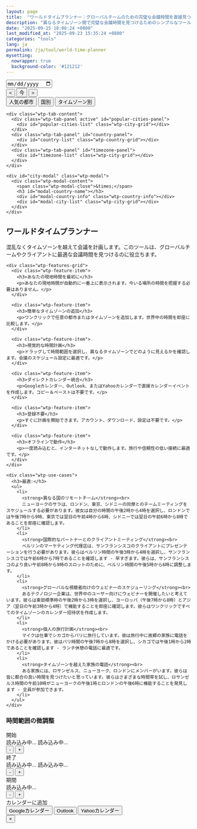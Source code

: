 ```yaml
---
layout: page
title:  "ワールドタイムプランナー：グローバルチームのための完璧な会議時間を直接見つける"
description: "異なるタイムゾーン間で完璧な会議時間を見つけるためのシンプルなツール。都市やタイムゾーンを選択し、時間の重複を視覚化します。"
date: "2025-09-15 18:08:24 +0800"
last_modified_at: "2025-09-23 15:35:24 +0800"
categories: "tools"
lang: ja
permalink: /ja/tool/world-time-planner
mysetting:
  nowrapper: true
  background-color: '#121212'
---
```


<link rel="stylesheet" href="/assets/css/world-time-planner.css?v=11">

<div id="world-time-planner-app">

  <div id="wtp-timeline-container" class="wtp-timeline-container">
    <div class="wtp-timeline-header">
      <div class="wtp-date-controls">
        <div id="wtp-date-buttons"></div>
        <input type="date" id="wtp-date-picker">
      </div>
      <div class="wtp-time-nav-controls">
        <button id="wtp-scroll-left-btn" title="左にスクロール">&lt;</button>
        <button id="wtp-now-btn" title="現在時刻に移動">今</button>
        <button id="wtp-scroll-right-btn" title="右にスクロール">&gt;</button>
      </div>
    </div>
        <div id="wtp-scroll-container">
          <div id="wtp-rows-wrapper" style="position: relative;">
              <div id="wtp-time-rows"></div>
              <div id="wtp-time-selector" style="display: none;"></div>
          </div>
        </div>
  </div>

  <div class="wtp-selectors-container">
    <div class="wtp-tab-buttons">
      <div class="wtp-tab-btn-container">
        <button class="wtp-tab-btn active" data-tab="popular">人気の都市</button>
        <button class="wtp-tab-btn" data-tab="country">国別</button>
        <button class="wtp-tab-btn" data-tab="timezone">タイムゾーン別</button>
      </div>
    </div>
    
    <div class="wtp-tab-content">
      <div class="wtp-tab-panel active" id="popular-cities-panel">
        <div id="popular-cities-list" class="wtp-city-grid"></div>
      </div>
      <div class="wtp-tab-panel" id="country-panel">
        <div id="country-list" class="wtp-country-grid"></div>
      </div>
      <div class="wtp-tab-panel" id="timezone-panel">
        <div id="timezone-list" class="wtp-city-grid"></div>
      </div>
    </div>
    
    <div id="city-modal" class="wtp-modal">
      <div class="wtp-modal-content">
        <span class="wtp-modal-close">&times;</span>
        <h3 id="modal-country-name"></h3>
        <div id="modal-country-info" class="wtp-country-info"></div>
        <div id="modal-city-list" class="wtp-city-grid"></div>
      </div>
    </div>
  </div>

  <div class="wtp-features-section">
    <h2>ワールドタイムプランナー</h2>
    <p class="wtp-features-intro">
      混乱なくタイムゾーンを越えて会議を計画します。このツールは、グローバルチームやクライアントに最適な会議時間を見つけるのに役立ちます。
    </p>
    
    <div class="wtp-features-grid">
      <div class="wtp-feature-item">
        <h3>あなたの現地時間を最初に</h3>
        <p>あなたの現地時間が自動的に一番上に表示されます。今いる場所の時間を把握する必要はありません。</p>
      </div>
      
      <div class="wtp-feature-item">
        <h3>簡単なタイムゾーンの追加</h3>
        <p>ワンクリックで任意の都市またはタイムゾーンを追加します。世界中の時間を即座に比較します。</p>
      </div>
      
      <div class="wtp-feature-item">
        <h3>視覚的な時間計画</h3>
        <p>ドラッグして時間範囲を選択し、異なるタイムゾーンでどのように見えるかを確認します。会議のスケジュール設定に最適です。</p>
      </div>
      
      <div class="wtp-feature-item">
        <h3>ダイレクトカレンダー統合</h3>
        <p>Googleカレンダー、Outlook、またはYahooカレンダーで直接カレンダーイベントを作成します。コピー＆ペーストは不要です。</p>
      </div>
      
      <div class="wtp-feature-item">
        <h3>登録不要</h3>
        <p>すぐに計画を開始できます。アカウント、ダウンロード、設定は不要です。</p>
      </div>
      
      <div class="wtp-feature-item">
        <h3>オフラインで動作</h3>
        <p>一度読み込むと、インターネットなしで動作します。旅行や信頼性の低い接続に最適です。</p>
      </div>
    </div>
    
    <div class="wtp-use-cases">
      <h3>最適:</h3>
      <ul>
        <li>
          <strong>異なる国のリモートチーム</strong><br>
          ニューヨークのサラは、ロンドン、東京、シドニーの同僚とのチームミーティングをスケジュールする必要があります。彼女は自分の時間の午後2時から4時を選択し、ロンドンでは午後7時から9時、東京では翌日の午前4時から6時、シドニーでは翌日の午前6時から8時であることを即座に確認します。
        </li>
        <li>
          <strong>国際的なパートナーとのクライアントミーティング</strong><br>
          ベルリンのマーケティング代理店は、サンフランシスコのクライアントにプレゼンテーションを行う必要があります。彼らはベルリン時間の午後3時から4時を選択し、サンフランシスコでは午前6時から7時であることを確認します - 早すぎます。彼らは、サンフランシスコのより良い午前8時から9時のスロットのために、ベルリン時間の午後5時から6時に調整します。
        </li>
        <li>
          <strong>グローバルな視聴者向けのウェビナーのスケジューリング</strong><br>
          あるテクノロジー企業は、世界中のユーザー向けにウェビナーを開催したいと考えています。彼らは東部標準時の午後2時から3時を選択し、ヨーロッパ（午後7時から8時）とアジア（翌日の午前3時から4時）で機能することを即座に確認します。彼らはワンクリックですべてのタイムゾーンのカレンダー招待状を作成します。
        </li>
        <li>
          <strong>個人の旅行計画</strong><br>
          マイクは仕事でシカゴからパリに旅行しています。彼は旅行中に故郷の家族に電話をかける必要があります。彼はパリ時間の午後7時から8時を選択し、シカゴでは午後1時から2時であることを確認します - ランチ休憩の電話に最適です。
        </li>
        <li>
          <strong>タイムゾーンを越えた家族の電話</strong><br>
          ある家族には、ロサンゼルス、ニューヨーク、ロンドンにメンバーがいます。彼らは皆に都合の良い時間を見つけたいと思っています。彼らはさまざまな時間帯を試し、ロサンゼルス時間の午前10時がニューヨークの午後1時とロンドンの午後6時に機能することを発見します - 全員が参加できます。
        </li>
      </ul>
    </div>
  </div>

  <!-- Time Range Selection Dialog -->
  <div id="wtp-range-dialog" class="wtp-range-dialog">
    <div class="wtp-range-dialog-content">
      <div class="wtp-range-dialog-body">
        <div id="wtp-range-info">
          <h3>時間範囲の微調整</h3>
          <div class="wtp-range-edit-container">
            <div class="wtp-range-edit-item">
              <label>開始</label>
              <div class="wtp-datetime-display">
                <span class="wtp-date-value" id="wtp-start-date-display">読み込み中...</span>
                <span class="wtp-time-value" id="wtp-start-time-display">読み込み中...</span>
              </div>
              <div class="wtp-btn-group">
                <button class="wtp-time-btn wtp-time-decrease" data-target="start" data-direction="decrease">-</button>
                <button class="wtp-time-btn wtp-time-increase" data-target="start" data-direction="increase">+</button>
              </div>
            </div>
            <div class="wtp-range-edit-item">
              <label>終了</label>
              <div class="wtp-datetime-display">
                <span class="wtp-date-value" id="wtp-end-date-display">読み込み中...</span>
                <span class="wtp-time-value" id="wtp-end-time-display">読み込み中...</span>
              </div>
              <div class="wtp-btn-group">
                <button class="wtp-time-btn wtp-time-decrease" data-target="end" data-direction="decrease">-</button>
                <button class="wtp-time-btn wtp-time-increase" data-target="end" data-direction="increase">+</button>
              </div>
            </div>
            <div class="wtp-range-edit-item">
              <label>期間</label>
              <div class="wtp-datetime-display">
                <span class="wtp-time-value" id="wtp-duration-display">読み込み中...</span>
              </div>
              <div class="wtp-btn-group">
                <button class="wtp-time-btn wtp-time-decrease" data-target="duration" data-direction="decrease">-</button>
                <button class="wtp-time-btn wtp-time-increase" data-target="duration" data-direction="increase">+</button>
              </div>
            </div>
          </div>
        </div>
        <div class="wtp-meeting-links">
          <label class="wtp-meeting-label">カレンダーに追加</label>
          <div class="wtp-meeting-buttons">
            <button class="wtp-meeting-btn" id="wtp-google-meeting-btn">
              Googleカレンダー
            </button>
            <button class="wtp-meeting-btn" id="wtp-outlook-meeting-btn">
              Outlook
            </button>
            <button class="wtp-meeting-btn" id="wtp-yahoo-meeting-btn">
              Yahooカレンダー
            </button>
          </div>
        </div>
        <div id="wtp-timezone-times"></div>
      </div>
      <button class="wtp-range-dialog-close">&times;</button>
    </div>
  </div>

</div>

<template id="wtp-timeline-row-template">
  <div class="wtp-timeline-row">
    <div class="wtp-timezone-info">
      <button class="wtp-remove-btn">&times;</button>
      <div class="wtp-city"></div>
      <div class="wtp-current-time"></div>
    </div>
    <div class="wtp-timeline-track">
      <div class="wtp-hover-time-label"></div>
    </div>
  </div>
</template>

<script src="/assets/js/world-time-planner-ja.js?v=11"></script>
